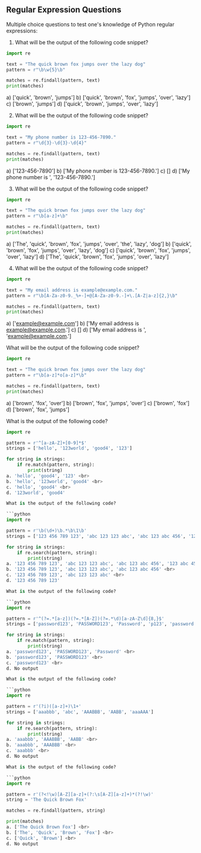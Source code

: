 
## Regular Expression Questions

Multiple choice questions to test one's knowledge of Python regular expressions:

1. What will be the output of the following code snippet?

```python
import re

text = "The quick brown fox jumps over the lazy dog"
pattern = r"\b\w{5}\b"

matches = re.findall(pattern, text)
print(matches)
```

a) ['quick', 'brown', 'jumps']
b) ['quick', 'brown', 'fox', 'jumps', 'over', 'lazy']
c) ['brown', 'jumps']
d) ['quick', 'brown', 'jumps', 'over', 'lazy']

2. What will be the output of the following code snippet?

```python
import re

text = "My phone number is 123-456-7890."
pattern = r"\d{3}-\d{3}-\d{4}"

matches = re.findall(pattern, text)
print(matches)
```

a) ['123-456-7890']
b) ['My phone number is 123-456-7890.']
c) []
d) ['My phone number is ', '123-456-7890.']

3. What will be the output of the following code snippet?

```python
import re

text = "The quick brown fox jumps over the lazy dog"
pattern = r"\b[a-z]+\b"

matches = re.findall(pattern, text)
print(matches)
```

a) ['The', 'quick', 'brown', 'fox', 'jumps', 'over', 'the', 'lazy', 'dog']
b) ['quick', 'brown', 'fox', 'jumps', 'over', 'lazy', 'dog']
c) ['quick', 'brown', 'fox', 'jumps', 'over', 'lazy']
d) ['The', 'quick', 'brown', 'fox', 'jumps', 'over', 'lazy']

4. What will be the output of the following code snippet?

```python
import re

text = "My email address is example@example.com."
pattern = r"\b[A-Za-z0-9._%+-]+@[A-Za-z0-9.-]+\.[A-Z|a-z]{2,}\b"

matches = re.findall(pattern, text)
print(matches)
```

a) ['example@example.com']
b) ['My email address is example@example.com.']
c) []
d) ['My email address is ', 'example@example.com.']

What will be the output of the following code snippet?

```python
import re

text = "The quick brown fox jumps over the lazy dog"
pattern = r"\b[a-z]*o[a-z]*\b"

matches = re.findall(pattern, text)
print(matches)
```

a) ['brown', 'fox', 'over']
b) ['brown', 'fox', 'jumps', 'over']
c) ['brown', 'fox']
d) ['brown', 'fox', 'jumps']

What is the output of the following code?

```python
import re

pattern = r'^[a-zA-Z]+[0-9]*$'
strings = ['hello', '123world', 'good4', '123']

for string in strings:
    if re.match(pattern, string):
        print(string)
a. 'hello', 'good4', '123' <br>
b. 'hello', '123world', 'good4' <br>
c. 'hello', 'good4' <br>
d. '123world', 'good4'

What is the output of the following code?

```python
import re

pattern = r'\b(\d+)\b.*\b\1\b'
strings = ['123 456 789 123', 'abc 123 123 abc', 'abc 123 abc 456', '123 abc 456 789']

for string in strings:
    if re.search(pattern, string):
        print(string)
a. '123 456 789 123', 'abc 123 123 abc', 'abc 123 abc 456', '123 abc 456 789' <br>
b. '123 456 789 123', 'abc 123 123 abc', 'abc 123 abc 456' <br>
c. '123 456 789 123', 'abc 123 123 abc' <br>
d. '123 456 789 123'

What is the output of the following code?

```python
import re

pattern = r'^(?=.*[a-z])(?=.*[A-Z])(?=.*\d)[a-zA-Z\d]{8,}$'
strings = ['password123', 'PASSWORD123', 'Password', 'p123', 'password']

for string in strings:
    if re.match(pattern, string):
        print(string)
a. 'password123', 'PASSWORD123', 'Password' <br>
b. 'password123', 'PASSWORD123' <br>
c. 'password123' <br>
d. No output

What is the output of the following code?

```python
import re

pattern = r'(?i)([a-z]+)\1+'
strings = ['aaabbb', 'abc', 'AAABBB', 'AABB', 'aaaAAA']

for string in strings:
    if re.search(pattern, string):
        print(string)
a. 'aaabbb', 'AAABBB', 'AABB' <br>
b. 'aaabbb', 'AAABBB' <br>
c. 'aaabbb' <br>
d. No output

What is the output of the following code?

```python
import re

pattern = r'(?<!\w)[A-Z][a-z]+(?:\s[A-Z][a-z]+)*(?!\w)'
string = 'The Quick Brown Fox'

matches = re.findall(pattern, string)

print(matches)
a. ['The Quick Brown Fox'] <br>
b. ['The', 'Quick', 'Brown', 'Fox'] <br>
c. ['Quick', 'Brown'] <br>
d. No output




